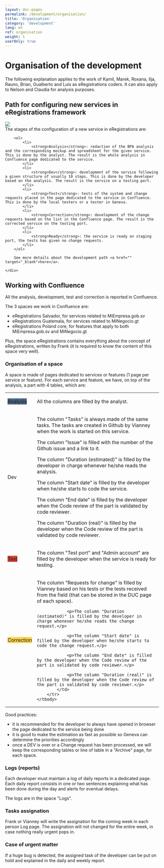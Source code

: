 ```yaml
---
layout: doc-pages
permalink: /development/organisation/
title: 'Organisation'
category: 'development'
lang: en
ref: organisation
weight: 1
userOnly: true
---
```


# Organisation of the development 

<div class="callout callout-warning" role="alert">
  <p>The following explanation applies to the work of Kamil, Marek, Roxana, Ilja, Rauno, Brian, Gualberto and Luis as eRegistrations coders. It can also apply to Nelson and Claudia for analysis purposes.</p>
</div>

## Path for configuring new services in eRegistrations framework

<div class="row">
	<div class="col-md-4">
		<a href="" target="_blank">
			<img class="img-shadow img-responsive center-block" src="/img/path.png">
		</a>
	</div>
	<div class="col-md-8">
		The stages of the configuration of a new service in eRegistrations are: 
		
				
		<ol>
			<li>
				<strong>Analysis</strong>: redaction of the BPA analysis and the corresponding mockup and spreadsheet for the given service. This is done by the analyst. The result is the whole analysis in Confluence page dedicated to the service.
			</li>
			<li>
				<strong>Dev</strong>: development of the service following a given structure of usually 10 steps. This is done by the developer based on the analysis. The result is the service on a testing port.
			</li>
			<li>
				<strong>Test</strong>: tests of the system and change requests placed in the page dedicated to the service in Confluence. This is done by the local testers or a tester in Geneva.
			</li>
			<li>
				<strong>Correction</strong>: development of the change requests based on the list in the Confluence page. The result is the corrected service on the testing port.
			</li>
			<li>
				<strong>Ready</strong>: the service is ready on staging port, the tests has given no change requests.
			</li>			
		</ol>
		
		See more details about the development path <a href="" target="_blank">here</a>.
		 
	</div>	
</div>


## Working with Confluence

All the analysis, development, test and correction is reported in Confluence. 

The 3 spaces we work in Confluence are:  

- eRegistrations Salvador, for services related to MiEmpresa.gob.sv
- eRegistrations Guatemala, for services related to MiNegocio.gt
- eRegistrations Poland core, for features that apply to both MiEmpresa.gob.sv and MiNegocio.gt

Plus, the space eRegistrations contains everything about the concept of eRegistrations, written by Frank (it is required to know the content of this space very well). 


### Organisation of a space

A space is made of pages dedicated to services or features (1 page per service or feature). For each service and feature, we have, on top of the analysis, a part with 4 tables, which are:

<table class="table table-bordered">
	<tbody>
		<tr>
			<td><span class="label label-primary" style="background-color:#4a6785;">Analysis</span></td>
			<td><p>All the columns are filled by the analyst.</p></td>
		</tr>
		<tr>
			<td><span class="label label-default">Dev</span></td>
			<td>
				<p>The column "Tasks" is always made of the same tasks. The tasks are created in Github by Vianney when the work is started on this service.</p>
				<p>The column "Issue" is filled with the number of the Github issue and a link to it.</p>
				<p>The column "Duration (estimated)" is filled by the developer in charge whenever he/she reads the analysis.</p>
				<p>The column "Start date" is filled by the developer when he/she starts to code the service.</p>
				<p>The column "End date" is filled by the developer when the Code review of the part is validated by code reviewer.</p>
				<p>The column "Duration (real)" is filled by the developer when the Code review of the part is validated by code reviewer.</p>
			</td>
		</tr>	
		<tr>
			<td><span class="label label-danger" style="background-color:#d04437">Test</span></td>
			<td>
				<p>The column "Test port" and "Admin account" are filled by the developer when the service is ready for testing.</p>
			</td>
		</tr>
		<tr>
			<td><span class="label label-warning" style="background-color:#ffd351">Correction</span></td>
			<td>
				<p>The column "Requests for change" is filled by Vianney based on his tests or the tests received from the field (that can be stored in the DUC page of each space).</p>
			
				<p>The column "Duration (estimated)" is filled by the developer in charge whenever he/she reads the change request.</p>

				<p>The column "Start date" is filled by the developer when he/she starts to code the change request.</p>

				<p>The column "End date" is filled by the developer when the Code review of the part is validated by code reviewer.</p>

				<p>The column "Duration (real)" is filled by the developer when the Code review of the part is validated by code reviewer.</p>
			</td>
		</tr>
	</tbody>

</table>


Good practices:  

- it is recommended for the developer to always have opened in browser the page dedicated to the service being done
- it is good to make the estimation as fast as possible so Geneva can determine the priorities accordingly
- once a DEV is over or a Change request has been processed, we will keep the corresponding tables or line of table in a "Archive" page, for each space.


### Logs (reports)

Each developer must maintain a log of daily reports in a dedicated page. Each daily report consists in one or two sentences explaining what has been done during the day and alerts for eventual delays.

The logs are in the space "Logs".


### Tasks assignation

Frank or Vianney will write the assignation for the coming week in each person Log page. The assignation will not changed for the entire week, in case nothing really urgent pops in.


### Case of urgent matter

If a huge bug is detected, the assigned task of the developer can be put on hold and explained in the daily and weekly report.